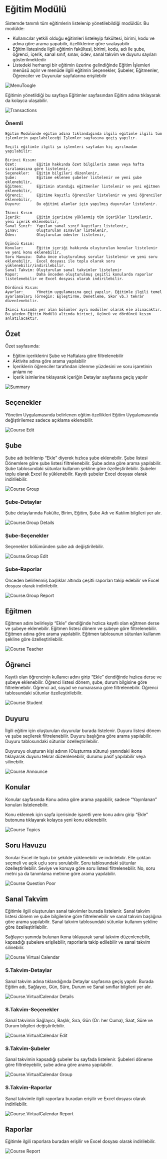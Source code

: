 # Eğitim Modülü

Sistemde tanımlı tüm eğitimlerin listelenip yönetilebildiği modüldür. Bu modülde:

* Kullanıcılar yetkili olduğu eğitimleri listeleyip fakültesi, birimi, kodu ve adına göre arama yapabilir, özelliklerine göre sıralayabilir
* Eğitim listesinde ilgili eğitimin fakültesi, birimi, kodu, adı ile şube, öğrenci, içerik, sanal sınıf, sınav, ödev, sanal takvim ve duyuru sayıları gösterilmektedir
* Listedeki herhangi bir eğitimin üzerine gelindiğinde Eğitim İşlemleri menüsü açılır ve menüde ilgili eğitimin Seçenekler, Şubeler, Eğitmenler, Öğrenciler ve Duyurular sayfalarına erişilebilir

![MenuToogle](/docs.toltekcampus.com/media/modules/course.app/course/course.png)

Eğitimin yönetildiği bu sayfaya Eğitimler sayfasından Eğitim adına tıklayarak da kolayca ulaşabilir.

![Transactions](/docs.toltekcampus.com/media/modules/course.app/course/course_transactions.png)

### Önemli

```
Eğitim Modülünde eğitim adına tıklandığında ilgili eğitimle ilgili tüm işlemlerin yapılabileceği İşlemler sayfasına geçiş yapılır.

Seçili eğitimle ilgili şu işlemleri sayfadan hiç ayrılmadan yapılabilir:

Birinci Kısım:
Özet:         Eğitim hakkında özet bilgilerin zaman veya hafta sıralamasına göre listelenir,
Seçenekler:   Eğitim bilgileri düzenlenir,
Şube:         Eğitime eklenen şubeler listelenir ve yeni şube eklenebilir,
Eğitmen:      Eğitimin atandığı eğitmenler listelenir ve yeni eğitmen eklenebilir,
Öğrenci:      Eğitime kayıtlı öğrenciler listelenir ve yeni öğrenciler eklenebilir,
Duyuru:       Bu eğitimi alanlar için yapılmış duyurular listelenir.

İkinci Kısım
İçerik:       Eğitim içerisine yüklenmiş tüm içerikler listelenir, yeni içerik eklenebilir,
Sanal Sınıf:  Yapılan sanal sınıf kayıtları listelenir,
Sınav:        Oluşturulan sınavlar listelenir,
Ödev:         Oluşturulan ödevler listelenir,

Üçüncü Kısım:
Konular:      Eğitim içeriği hakkında oluşturulan konular listelenir ve yeni konu eklenebilir,
Soru Havuzu:  Daha önce oluşturulmuş sorular listelenir ve yeni soru eklenebilir,  Excel dosyası ile toplu olarak soru yüklenebilir/indirilebilir.
Sanal Takvim: Oluşturulan sanal takvimler listelenir
Rapor:        Daha önceden oluşturulmuş çeşitli konularda raporlar listelenebilir ve Excel dosyası olarak indirilebilir.

Dördüncü Kısım:
Ayarlar:      Yönetim uygulamasına geçi yapılır. Eğitimle ilgili temel ayarlamaları (örneğin: Eşleştirme, Denetleme, Skor vb.) tekrar düzenlenebilir.

İkinci kısımda yer alan bölümler ayrı modüller olarak ele alınacaktır. Bu yüzden Eğitim Modülü altında birinci, üçüncü ve dördüncü kısım anlatılacaktır.

```

## Özet

Özet sayfasında:

* Eğitim içeriklerini Şube ve Haftalara göre filtrelenebilir
* Aktivite adına göre arama yapılabilir
* İçeriklerin öğrenciler tarafından izlenme yüzdesini ve soru işaretinin anlamı ne
* İçerik isimlerine tıklayarak içeriğin Detaylar sayfasına geçiş yapılır

![Summary](/docs.toltekcampus.com/media/modules/course.app/course/course_summary.png)

## Seçenekler

Yönetim Uygulamasında belirlenen eğitim özellikleri Eğitim Uygulamasında değiştirilemez sadece açıklama eklenebilir.

![Course Edit](/docs.toltekcampus.com/media/modules/course.app/course/course_edit.png)

## Şube

Şube adı belirlenip “Ekle” diyerek hızlıca şube eklenebilir. Şube listesi Dönemlere göre şube listesi filtrelenebilir. Şube adına göre arama yapılabilir. Şube tablosundaki sütunlar kullanım şekline göre özelleştirilebilir.
Şubeler toplu olarak Excel ile yüklenebilir. Kayıtlı şubeler Excel dosyası olarak indirilebilir.

![Course Group](/docs.toltekcampus.com/media/modules/course.app/course/course_group.png)

### Şube-Detaylar

Şube detaylarında Fakülte, Birim, Eğitim, Şube Adı ve Katılım bilgileri yer alır.

![Course.Group Details](/docs.toltekcampus.com/media/modules/course.app/course/course_group.png)

### Şube-Seçenekler

Seçenekler bölümünden şube adı değiştirilebilir.

![Course.Group Edit](/docs.toltekcampus.com/media/modules/course.app/course/course_group_edit.png)

### Şube-Raporlar

Önceden belirlenmiş başlıklar altında çeşitli raporları takip edebilir ve Excel dosyası olarak indirilebilir.

![Course.Group Report](/docs.toltekcampus.com/media/modules/course.app/course/course_group_reports.png)

## Eğitmen

Eğitmen adını belirleyip “Ekle” dendiğinde hızlıca kayıtlı olan eğitmen derse ve şubeye eklenebilir. Eğitmen listesi dönem ve şubeye göre filtrelenebilir. Eğitmen adına göre arama yapılabilir. Eğitmen tablosunun sütunları kullanım şekline göre özelleştirilebilir.

![Course Teacher](/docs.toltekcampus.com/media/modules/course.app/course/course_teacher.png)

## Öğrenci

Kayıtlı olan öğrencinin kullanıcı adını girip “Ekle” dendiğinde hızlıca derse ve şubeye eklenebilir. Öğrenci listesi dönem, şube, durum bilgisine göre filtrelenebilir. Öğrenci ad, soyad ve numarasına göre filtrelenebilir. Öğrenci tablosundaki sütunlar özelleştirilebilir.

![Course Student](/docs.toltekcampus.com/media/modules/course.app/course/course_student.png)

## Duyuru

İlgili eğitim için oluşturulan duyurular burada listelenir. Duyuru listesi dönem ve şube seçilerek filtrelenebilir. Duyuru başlığına göre arama yapılabilir. Duyuru tablosundaki sütunlar özelleştirilebilir.

Duyuruyu oluşturan kişi adının (Oluşturma sütunu) yanındaki ikona tıklayarak duyuru tekrar düzenlenebilir, durumu pasif yapılabilir veya silinebilir.

![Course Announce](/docs.toltekcampus.com/media/modules/course.app/course/course_announce.png)

## Konular

Konular sayfasında Konu adına göre arama yapabilir, sadece “Yayınlanan” konuları listelenebilir.

Konu eklemek için sayfa içerisinde işaretli yere konu adını girip “Ekle” butonuna tıklayarak kolayca yeni konu eklenebilir.

![Course Topics](/docs.toltekcampus.com/media/modules/course.app/course/course_topics.png)

## Soru Havuzu

Sorular Excel ile toplu bir şekilde yüklenebilir ve indirilebilir.
Elle çoktan seçmeli ve açık uçlu soru sorulabilir.
Soru tablosundaki sütunlar özelleştirilebilir.
Seviye ve konuya göre soru listesi filtrelenebilir.
No, soru metni ya da tanımlama metnine göre arama yapılabilir.

![Course Question Poor](/docs.toltekcampus.com/media/modules/course.app/course/course_question_poor.png)

## Sanal Takvim

Eğitimle ilgili oluşturulan sanal takvimler burada listelenir. Sanal takvim listesi dönem ve şube bilgilerine göre filtrelenebilir ve sanal takvim başlığına göre arama yapılabilir. Sanal takvim tablosundaki sütunlar kullanım şekline göre özelleştirilebilir.

Sağlayıcı yanında bulunan ikona tıklayarak sanal takvim düzenlenebilir, kapsadığı şubelere erişilebilir, raporlarla takip edilebilir ve sanal takvim silinebilir.

![Course Virtual Calendar](/docs.toltekcampus.com/media/modules/course.app/course/course_virtual_calendar.png)

### S.Takvim-Detaylar

Sanal takvim adına tıklandığında Detaylar sayfasına geçiş yapılır. Burada Eğitim adı, Sağlayıcı, Gün, Süre, Durum ve Sanal sınıflar bilgileri yer alır.

![Course.VirtualCalendar Details](/docs.toltekcampus.com/media/modules/course.app/course/course_virtual_calendar_details.png)

### S.Takvim-Seçenekler

Sanal takvimin Sağlayıcı, Başlık, Sıra, Gün (Ör: her Cuma), Saat, Süre ve Durum bilgileri değiştirilebilir.

![Course.VirtualCalendar Edit](/docs.toltekcampus.com/media/modules/course.app/course/course_virtual_calendar_edit.png)

### S.Takvim-Şubeler

Sanal takvimin kapsadığı şubeler bu sayfada listelenir. Şubeleri döneme göre filtreleyebilir, şube adına göre arama yapılabilir.

![Course.VirtualCalendar Group](/docs.toltekcampus.com/media/modules/course.app/course/course_virtual_calendar_group.png)

### S.Takvim-Raporlar

Sanal takvimle ilgili raporlara buradan erişilir ve Excel dosyası olarak indirilebilir.

![Course.VirtualCalendar Report](/docs.toltekcampus.com/media/modules/course.app/course/course_virtual_calendar_report.png)

## Raporlar

Eğitimle ilgili raporlara buradan erişilir ve Excel dosyası olarak indirilebilir.

![Course Report](/docs.toltekcampus.com/media/modules/course.app/course/course_report.png)
